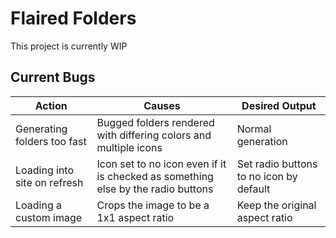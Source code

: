 # Flaired Folders

This project is currently WIP

## Current Bugs

| Action                       | Causes                                                                           | Desired Output                          |
| ---------------------------- | -------------------------------------------------------------------------------- | --------------------------------------- |
| Generating folders too fast  | Bugged folders rendered with differing colors and multiple icons                 | Normal generation                       |
| Loading into site on refresh | Icon set to no icon even if it is checked as something else by the radio buttons | Set radio buttons to no icon by default |
| Loading a custom image       | Crops the image to be a 1x1 aspect ratio                                         | Keep the original aspect ratio          |
